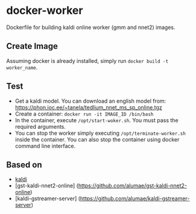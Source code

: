 # docker-worker
Dockerfile for building kaldi online worker (gmm and nnet2) images. 

Create Image
------------

Assuming docker is already installed, simply run `docker build -t worker_name`.

Test
----

* Get a kaldi model. You can download an english model from: https://phon.ioc.ee/~tanela/tedlium_nnet_ms_sp_online.tgz
* Create a container: `docker run -it IMAGE_ID /bin/bash`
* In the container, execute `/opt/start-woker.sh`. You must pass the required arguments.
* You can stop the worker simply executing `/opt/terminate-worker.sh` inside the container. You can also stop the container using docker command line interface.


Based on
--------
* [kaldi](http://www.kaldi.org)
* [gst-kaldi-nnet2-online] (https://github.com/alumae/gst-kaldi-nnet2-online)
* [kaldi-gstreamer-server] (https://github.com/alumae/kaldi-gstreamer-server)
